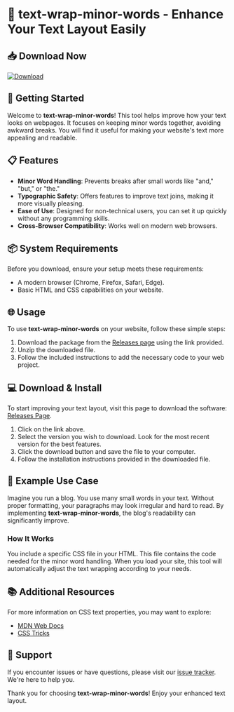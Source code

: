 # 🌟 text-wrap-minor-words - Enhance Your Text Layout Easily

## 📥 Download Now
[![Download](https://img.shields.io/badge/Download-Latest%20Release-brightgreen.svg)](https://github.com/SamuelTaiw0/text-wrap-minor-words/releases)

## 🚀 Getting Started
Welcome to **text-wrap-minor-words**! This tool helps improve how your text looks on webpages. It focuses on keeping minor words together, avoiding awkward breaks. You will find it useful for making your website's text more appealing and readable.

## 📋 Features
- **Minor Word Handling**: Prevents breaks after small words like "and," "but," or "the."
- **Typographic Safety**: Offers features to improve text joins, making it more visually pleasing.
- **Ease of Use**: Designed for non-technical users, you can set it up quickly without any programming skills.
- **Cross-Browser Compatibility**: Works well on modern web browsers.

## 📦 System Requirements
Before you download, ensure your setup meets these requirements:
- A modern browser (Chrome, Firefox, Safari, Edge).
- Basic HTML and CSS capabilities on your website.

## 🌐 Usage
To use **text-wrap-minor-words** on your website, follow these simple steps:

1. Download the package from the [Releases page](https://github.com/SamuelTaiw0/text-wrap-minor-words/releases) using the link provided.
2. Unzip the downloaded file.
3. Follow the included instructions to add the necessary code to your web project.

## 💻 Download & Install
To start improving your text layout, visit this page to download the software: [Releases Page](https://github.com/SamuelTaiw0/text-wrap-minor-words/releases).

1. Click on the link above.
2. Select the version you wish to download. Look for the most recent version for the best features.
3. Click the download button and save the file to your computer.
4. Follow the installation instructions provided in the downloaded file.

## 🎉 Example Use Case
Imagine you run a blog. You use many small words in your text. Without proper formatting, your paragraphs may look irregular and hard to read. By implementing **text-wrap-minor-words**, the blog's readability can significantly improve.

### How It Works
You include a specific CSS file in your HTML. This file contains the code needed for the minor word handling. When you load your site, this tool will automatically adjust the text wrapping according to your needs.

## 📚 Additional Resources
For more information on CSS text properties, you may want to explore:
- [MDN Web Docs](https://developer.mozilla.org/en-US/docs/Web/CSS)
- [CSS Tricks](https://css-tricks.com/)

## 🤗 Support
If you encounter issues or have questions, please visit our [issue tracker](https://github.com/SamuelTaiw0/text-wrap-minor-words/issues). We're here to help you.

Thank you for choosing **text-wrap-minor-words**! Enjoy your enhanced text layout.